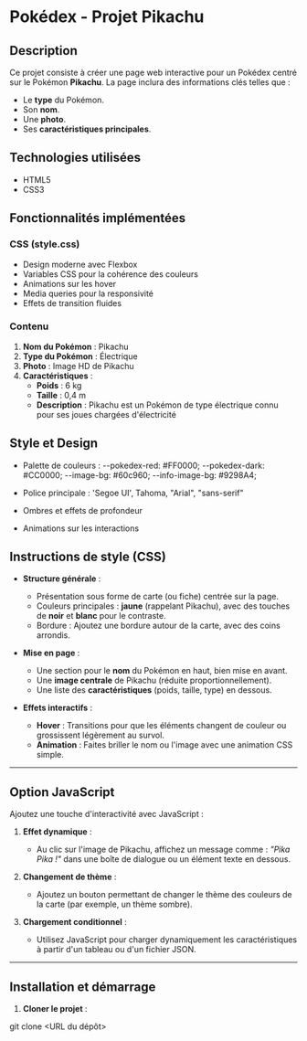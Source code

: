 # **Pokédex - Projet Pikachu**

## **Description**
Ce projet consiste à créer une page web interactive pour un Pokédex centré sur le Pokémon **Pikachu**. La page inclura des informations clés telles que :  
- Le **type** du Pokémon.  
- Son **nom**.  
- Une **photo**.  
- Ses **caractéristiques principales**.  

## **Technologies utilisées**
- HTML5
- CSS3

## **Fonctionnalités implémentées**

### **CSS (style.css)**
- Design moderne avec Flexbox
- Variables CSS pour la cohérence des couleurs
- Animations sur les hover
- Media queries pour la responsivité
- Effets de transition fluides

### **Contenu**
1. **Nom du Pokémon** : Pikachu  
2. **Type du Pokémon** : Électrique  
3. **Photo** : Image HD de Pikachu  
4. **Caractéristiques** :  
   - **Poids** : 6 kg  
   - **Taille** : 0,4 m  
   - **Description** : Pikachu est un Pokémon de type électrique connu pour ses joues chargées d'électricité

## **Style et Design**
- Palette de couleurs :
    --pokedex-red: #FF0000;
    --pokedex-dark: #CC0000;
    --image-bg: #60c960;
    --info-image-bg: #9298A4;

- Police principale : 'Segoe UI', Tahoma, "Arial", "sans-serif"
- Ombres et effets de profondeur
- Animations sur les interactions

## **Instructions de style (CSS)**

- **Structure générale** :  
  - Présentation sous forme de carte (ou fiche) centrée sur la page.  
  - Couleurs principales : **jaune** (rappelant Pikachu), avec des touches de **noir** et **blanc** pour le contraste.  
  - Bordure : Ajoutez une bordure autour de la carte, avec des coins arrondis.  

- **Mise en page** :  
  - Une section pour le **nom** du Pokémon en haut, bien mise en avant.  
  - Une **image centrale** de Pikachu (réduite proportionnellement).  
  - Une liste des **caractéristiques** (poids, taille, type) en dessous.  

- **Effets interactifs** :  
  - **Hover** : Transitions pour que les éléments changent de couleur ou grossissent légèrement au survol.  
  - **Animation** : Faites briller le nom ou l'image avec une animation CSS simple.

---

## **Option JavaScript**

Ajoutez une touche d'interactivité avec JavaScript :  
1. **Effet dynamique** :  
   - Au clic sur l'image de Pikachu, affichez un message comme : *"Pika Pika !"* dans une boîte de dialogue ou un élément texte en dessous.  

2. **Changement de thème** :  
   - Ajoutez un bouton permettant de changer le thème des couleurs de la carte (par exemple, un thème sombre).  

3. **Chargement conditionnel** :  
   - Utilisez JavaScript pour charger dynamiquement les caractéristiques à partir d'un tableau ou d'un fichier JSON.

---

## **Installation et démarrage**

1. **Cloner le projet** :

git clone <URL du dépôt>

